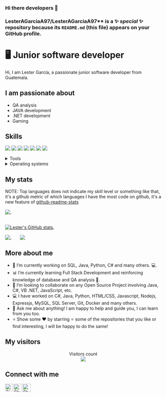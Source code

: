 ### Hi there developers 👋

### LesterAGarciaA97/LesterAGarciaA97** is a ✨ _special_ ✨ repository because its `README.md` (this file) appears on your GitHub profile.

# 🖥 Junior software developer

Hi, I am Lester García, a passionate junior software developer from Guatemala.

## I am passionate about

- QA analysis
- JAVA development
- .NET development
- Gaming

## Skills

<img src="https://img.shields.io/badge/HTML5-ff7851" /> <img src="https://img.shields.io/badge/CSS3-44b2fb" /> <img src="https://img.shields.io/badge/JavaScript -ffc742" />
<img src="https://img.shields.io/badge/JAVA -FF0000" /> <img src="https://img.shields.io/badge/ -C%23-green" /> <img src="https://img.shields.io/badge/ -VB%20.NET-blue" />
<img src="https://img.shields.io/badge/ -Photoshop-blue" />

<details>
	<summary>Tools</summary>
	<ul>
    	<li>Visual Studio Code</li>
        <li>Atom</li>
	<li>Visual Studio 2019 IDE</li>
	<li>Netbeans IDE</li>
	<li>Adobe Photoshop</li>
	</ul>
</details>

<details>
	<summary>Operating systems</summary>
	<ul>
	<li>Windows</li>
        <li>Ubuntu</li>
        <li>Fedora</li>
        <li>Elementary OS</li>
	</ul>
</details>

## My stats

NOTE: Top languages does not indicate my skill level or something like that, it's a github metric of which languages I have the most code on github, it's a new feature of [github-readme-stats](https://github.com/anuraghazra/github-readme-stats)

<a href="https://github.com/LesterAGarciaA97/github-readme-stats">
  <img align="center" src="https://github-readme-stats.vercel.app/api/top-langs/?username=LesterAGarciaA97&layout=compact&theme=tokyonight" />
</a> &nbsp;&nbsp;&nbsp;&nbsp;&nbsp;&nbsp;&nbsp;&nbsp;&nbsp;&nbsp;&nbsp;&nbsp;

<br><a href="https://github.com/LesterAGarciaA97/github-readme-stats">
  <img align="center" src="https://github-readme-stats.vercel.app/api?username=LesterAGarciaA97&show_icons=true&include_all_commits=true&theme=tokyonight&line_height=27" alt="Lester's GitHub stats" />
</a> &nbsp;

<a href="https://github.com/LesterAGarciaA97/github-readme-stats">
  <img align="center" src="https://github-readme-stats.vercel.app/api/pin/?username=LesterAGarciaA97&repo=github-readme-stats&theme=tokyonight" />
</a> &nbsp;&nbsp;&nbsp;&nbsp;&nbsp;&nbsp;

<a href="https://github.com/LesterAGarciaA97/lesteragarciaa97.github.io">
  <img align="center" src="https://github-readme-stats.vercel.app/api/pin/?username=LesterAGarciaA97&repo=lesteragarciaa97.github.io&theme=tokyonight" />
</a>

## More about me

- 🔭 I’m currently working on SQL, Java, Python, C# and many others. 💻.
- 📊 I’m currently learning Full Stack Development and reinforcing knowledge of database and QA analysis 🚀.
- 🤝 I’m looking to collaborate on any Open Source Project involving Java, C#, VB .NET, JavaScript, etc.
- 💻 I have worked on C#, Java, Python, HTML/CSS, Javascript, Nodejs, Expressjs, MySQL, SQL Server, Git, Docker and many others.
- 💬 Ask me about anything! I am happy to help and guide you, I can learn from you too.
- ⭐ Show some ❤️ by starring ⭐ some of the repositories that you like or find interesting, I will be happy to do the same!

## My visitors

<p align="center"> 
  Visitors count<br>
  <img src="https://profile-counter.glitch.me/sagar-viradiya/count.svg" />
</p>

## Connect with me

<a href="https://www.linkedin.com/in/lester-andrés-garcía-aquino-134375198">
    <img align="left" alt="Shubhamdeep Jha | Linkedin" width="24px" src="https://github.com/TheDudeThatCode/TheDudeThatCode/blob/master/Assets/Linkedin.svg" />
  </a>
  <a href="https://twitter.com/lagarciaaq97">
    <img align="left" alt="Shubhamdeep Jha | Twitter" width="26px" src="https://github.com/TheDudeThatCode/TheDudeThatCode/blob/master/Assets/Twitter.svg" />
  </a>
  <a href="mailto:lagarcia2015url@gmail.com">
    <img align="left" alt="Shubhamdeep Jha | Gmail" width="26px" src="https://github.com/TheDudeThatCode/TheDudeThatCode/blob/master/Assets/Gmail.svg" />
  </a>
